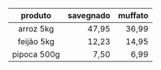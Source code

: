 
|produto|savegnado|muffato|
|:---:|---:|---:|
|arroz 5kg|47,95|36,99|
|feijão 5kg|12,23|14,95|
|pipoca 500g|7,50|6,99|
